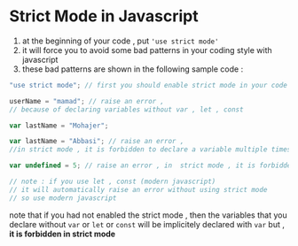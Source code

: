# Strict Mode in Javascript

1. at the beginning of your code , put `'use strict mode'`
2. it will force you to avoid some bad patterns in your coding style with javascript
3. these bad patterns are shown in the following sample code :

```javascript
"use strict mode"; // first you should enable strict mode in your code

userName = "mamad"; // raise an error ,
// because of declaring variables without var , let , const

var lastName = "Mohajer";

var lastName = "Abbasi"; // raise an error ,
//in strict mode , it is forbidden to declare a variable multiple times

var undefined = 5; // raise an error , in  strict mode , it is forbidden to declare a variable with name of keywords and built in data types

// note : if you use let , const (modern javascript)
// it will automatically raise an error without using strict mode
// so use modern javascript
```

note that if you had not enabled the strict mode , then the variables that you declare without `var` or `let` or `const` will be implicitely declared with `var` but , **it is forbidden in strict mode**

